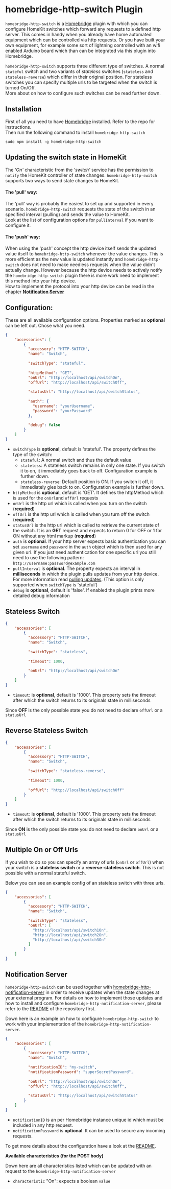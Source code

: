
# homebridge-http-switch Plugin

`homebridge-http-switch` is a [Homebridge](https://github.com/nfarina/homebridge) plugin with which you can configure 
HomeKit switches which forward any requests to a defined http server. This comes in handy when you already have home 
automated equipment which can be controlled via http requests. Or you have built your own equipment, for example some sort 
of lightning controlled with an wifi enabled Arduino board which than can be integrated via this plugin into Homebridge.

`homebridge-http-switch` supports three different type of switches. A normal `stateful` switch and two variants of 
_stateless_ switches (`stateless` and `stateless-reverse`) which differ in their original position. For stateless switches 
you can specify multiple urls to be targeted when the switch is turned On/Off.   
More about on how to configure such switches can be read further down.

## Installation

First of all you need to have [Homebridge](https://github.com/nfarina/homebridge) installed. Refer to the repo for 
instructions.  
Then run the following command to install `homebridge-http-switch`

```
sudo npm install -g homebridge-http-switch
```

## Updating the switch state in HomeKit

The _'On'_ characteristic from the _'switch'_ service has the permission to `notify` the HomeKit controller of state 
changes. `homebridge-http-switch` supports two ways to send state changes to HomeKit.

#### The 'pull' way:

The 'pull' way is probably the easiest to set up and supported in every scenario. `homebridge-http-switch` requests the 
state of the switch in an specified interval (pulling) and sends the value to HomeKit.  
Look at the list of configuration options for `pullInterval` if you want to configure it.

#### The 'push' way:

When using the 'push' concept the http device itself sends the updated value itself to `homebridge-http-switch` whenever 
the value changes. This is more efficient as the new value is updated instantly and `homebridge-http-switch` does not 
need to make needless requests when the value didn't actually change. However because the http device needs to actively 
notify the `homebridge-http-switch` plugin there is more work need to implement this method into your http device.  
How to implement the protocol into your http device can be read in the chapter [**Notification Server**](#notification-server)

## Configuration:

These are all available configuration options. Properties marked as **optional** can be left out. 
Chose what you need.

```json
{
    "accessories": [
        {
          "accessory": "HTTP-SWITCH",
          "name": "Switch",
          
          "switchType": "stateful",
          
          "httpMethod": "GET",
          "onUrl": "http://localhost/api/switchOn",
          "offUrl": "http://localhost/api/switchOff",
          
          "statusUrl": "http://localhost/api/switchStatus",
          
          "auth": {
            "username": "yourUsername",
            "password": "yourPassword"
          },
          
          "debug": false
        }   
    ]
}
```

* `switchType` is **optional**, default is 'stateful'. The property defines the type of the switch:
    * `stateful`: A normal switch and thus the default value
    * `stateless`: A stateless switch remains in only one state. If you switch it to on, it immediately goes back to off. 
    Configuration example is further down.
    * `stateless-reverse`: Default position is ON. If you switch it off, it immediately gies back to on. Configuration 
    example is further down.
* `httpMethod` is **optional**, default is 'GET'. It defines the httpMethod which is used for the `onUrl`and `offUrl`
 requests
* `onUrl` is the http url which is called when you turn on the switch (**required**)
* `offUrl` is the http url which is called when you turn off the switch (**required**)
* `statusUrl` is the http url which is called to retrieve the current state of the switch. It is an **GET** request and 
expects to return 0 for OFF or 1 for ON without any html markup (**required**)
* `auth` is **optional**. If your http server expects basic authentication you can set `username` and `password` in the `auth` object 
which is then used for any given url. If you just need authentication for one specific url you still need to use the 
following pattern: `http://username:password@example.com`
* `pullInterval` is **optional**. The property expects an interval in **milliseconds** in which the plugin pulls updates 
from your http device. For more information read [pulling updates](#the-pull-way). (This option is only supported when 
`switchType` is 'stateful')
* `debug` is **optional**, default is 'false'. If enabled the plugin prints more detailed debug information

## Stateless Switch

```json
{
    "accessories": [
        {
          "accessory": "HTTP-SWITCH",
          "name": "Switch",
          
          "switchType": "stateless",
          
          "timeout": 1000,
          
          "onUrl": "http://localhost/api/switchOn"
        }   
    ]
}  
```

* `timeout`: is **optional**, default is '1000'. This property sets the timeout after which the switch returns to its 
originals state in milliseconds

Since **OFF** is the only possible state you do not need to declare `offUrl` or a `statusUrl`

## Reverse Stateless Switch

```json
{
    "accessories": [
        {
          "accessory": "HTTP-SWITCH",
          "name": "Switch",
          
          "switchType": "stateless-reverse",
          
          "timeout": 1000,
          
          "offUrl": "http://localhost/api/switchOff"
        }   
    ]
}
```

* `timeout`: is **optional**, default is '1000'. This property sets the timeout after which the switch returns to its 
originals state in milliseconds

Since **ON** is the only possible state you do not need to declare `onUrl` or a `statusUrl`

## Multiple On or Off Urls
If you wish to do so you can specify an array of urls (`onUrl` or `offUrl`) when your switch is a **stateless switch** 
or a **reverse-stateless switch**. This is not possible with a normal stateful switch.

Below you can see an example config of an stateless switch with three urls.

```json
{
    "accessories": [
        {
          "accessory": "HTTP-SWITCH",
          "name": "Switch",
          
          "switchType": "stateless",
          "onUrl": [
            "http://localhost/api/switch1On",
            "http://localhost/api/switch2On",
            "http://localhost/api/switch3On"
          ]
        }   
    ]
}
```

## Notification Server

`homebridge-http-switch` can be used together with 
[homebridge-http-notification-server](https://github.com/Supereg/homebridge-http-notification-server) in order to receive
updates when the state changes at your external program. For details on how to implement those updates and how to 
install and configure `homebridge-http-notification-server`, please refer to the 
[README](https://github.com/Supereg/homebridge-http-notification-server) of the repository first.

Down here is an example on how to configure `homebridge-http-switch` to work with your implementation of the 
`homebridge-http-notification-server`.

```json
{
    "accessories": [
        {
          "accessory": "HTTP-SWITCH",
          "name": "Switch",
          
          "notificationID": "my-switch",
          "notificationPassword": "superSecretPassword",
          
          "onUrl": "http://localhost/api/switchOn",
          "offUrl": "http://localhost/api/switchOff",
          
          "statusUrl": "http://localhost/api/switchStatus"
        }   
    ]
}
```

* `notificationID` is an per Homebridge instance unique id which must be included in any http request.  
* `notificationPassword` is **optional**. It can be used to secure any incoming requests.

To get more details about the configuration have a look at the 
[README](https://github.com/Supereg/homebridge-http-notification-server).

**Available characteristics (for the POST body)**

Down here are all characteristics listed which can be updated with an request to the `homebridge-http-notification-server`

* `characteristic` "On": expects a boolean `value`